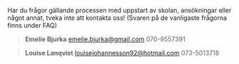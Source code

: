 ---
---
Har du frågor gällande processen med uppstart av skolan, ansökningar eller något annat, tveka inte att kontakta oss!
(Svaren på de vanligaste frågorna finns under FAQ)

>**Emelie Bjurka**
>emelie.bjurka@gmail.com
>070-9557391

>**Louise Lanqvist**
>louisejohannesson92@hotmail.com
>073-5013718
